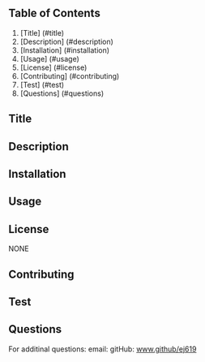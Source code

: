 
  ## Table of Contents
  
  1. [Title] (#title)
  2. [Description] (#description)
  3. [Installation] (#installation)
  4. [Usage] (#usage)
  5. [License] (#license)
  6. [Contributing] (#contributing)
  7. [Test] (#test)
  8. [Questions] (#questions)

  ## Title <a name="title"></a>

  

  ## Description <a name="description"></a>

  

  ## Installation <a name="installation"></a>

  

  ## Usage <a name="usage"></a>

  

  ## License <a name="license"></a>

  NONE

  ## Contributing <a name="contributing"></a>

  

  ## Test <a name="test"></a>
  
  

  ## Questions <a name="questions"></a>

  For additinal questions:
  email: 
  gitHub: www.github/ej619
  
